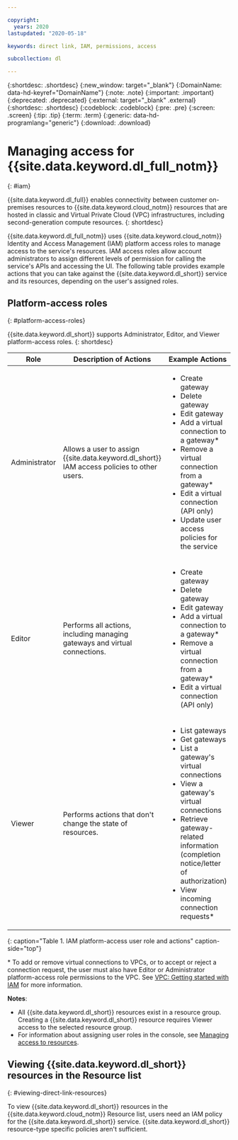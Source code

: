 ```yaml
---

copyright:
  years: 2020
lastupdated: "2020-05-18"

keywords: direct link, IAM, permissions, access

subcollection: dl

---
```


{:shortdesc: .shortdesc}
{:new_window: target="_blank"}
{:DomainName: data-hd-keyref="DomainName"}
{:note: .note}
{:important: .important}
{:deprecated: .deprecated}
{:external: target="_blank" .external}
{:shortdesc: .shortdesc}
{:codeblock: .codeblock}
{:pre: .pre}
{:screen: .screen}
{:tip: .tip}
{:term: .term}
{:generic: data-hd-programlang="generic"}
{:download: .download}

# Managing access for {{site.data.keyword.dl_full_notm}}
{: #iam}

{{site.data.keyword.dl_full}} enables connectivity between customer on-premises resources to {{site.data.keyword.cloud_notm}} resources that are hosted in classic and Virtual Private Cloud (VPC) infrastructures, including second-generation compute resources.
{: shortdesc}

{{site.data.keyword.dl_full_notm}} uses {{site.data.keyword.cloud_notm}} Identity and Access Management (IAM) platform access roles to manage access to the service's resources. IAM access roles allow account administrators to assign different levels of permission for calling the service's APIs and accessing the UI. The following table provides example actions that you can take against the {{site.data.keyword.dl_short}} service and its resources, depending on the user's assigned roles.

## Platform-access roles
{: #platform-access-roles}

{{site.data.keyword.dl_short}} supports Administrator, Editor, and Viewer platform-access roles.
{: shortdesc}

| Role | Description of Actions | Example Actions |
|---|---|---|
| Administrator | Allows a user to assign {{site.data.keyword.dl_short}} IAM access policies to other users. | <ul><li>Create gateway</li><li>Delete gateway</li><li>Edit gateway</li><li>Add a virtual connection to a gateway&ast;</li> <li>Remove a virtual connection from a gateway&ast;</li><li>Edit a virtual connection (API only)</li><li>Update user access policies for the service</li></ul> |         
| Editor | Performs all actions, including managing gateways and virtual connections. |<ul><li>Create gateway</li><li>Delete gateway</li><li>Edit gateway</li><li>Add a virtual connection to a gateway&ast;</li> <li>Remove a virtual connection from a gateway&ast;</li><li>Edit a virtual connection (API only)</li></ul> |   
| Viewer| Performs actions that don't change the state of resources. |<ul><li>List gateways</li><li>Get gateways</li><li>List a gateway's virtual connections</li><li>View a gateway's virtual connections</li><li>Retrieve gateway-related information (completion notice/letter of authorization)</li><li>View incoming connection requests&ast;</li></ul> |
{: caption="Table 1. IAM platform-access user role and actions" caption-side="top"}

&ast; To add or remove virtual connections to VPCs, or to accept or reject a connection request, the user must also have Editor or Administrator platform-access role permissions to the VPC. See [VPC: Getting started with IAM](/docs/vpc?topic=vpc-iam-getting-started) for more information.

**Notes**:

* All {{site.data.keyword.dl_short}} resources exist in a resource group. Creating a {{site.data.keyword.dl_short}} resource requires Viewer access to the selected resource group.
* For information about assigning user roles in the console, see [Managing access to resources](/docs/iam?topic=iam-iammanidaccser#iammanidaccser).

## Viewing {{site.data.keyword.dl_short}} resources in the Resource list
{: #viewing-direct-link-resources}

To view {{site.data.keyword.dl_short}} resources in the {{site.data.keyword.cloud_notm}} Resource list, users need an IAM policy for the {{site.data.keyword.dl_short}} service. {{site.data.keyword.dl_short}} resource-type specific policies aren't sufficient.

